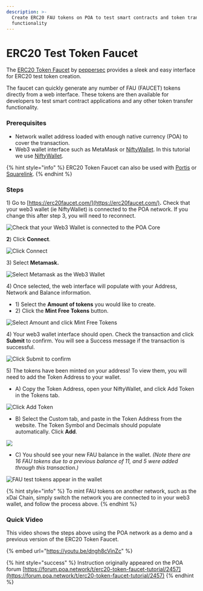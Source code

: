 ```yaml
---
description: >-
  Create ERC20 FAU tokens on POA to test smart contracts and token transfer
  functionality
---
```


# ERC20 Test Token Faucet

The [ERC20 Token Faucet](https://erc20faucet.com/) by [peppersec](https://peppersec.com/) provides a sleek and easy interface for ERC20 test token creation. 

The faucet can quickly generate any number of FAU \(FAUCET\) tokens directly from a web interface. These tokens are then available for developers to test smart contract applications and any other token transfer functionality.

### Prerequisites

* Network wallet address loaded with enough native currency \(POA\) to cover the transaction.
* Web3 wallet interface such as MetaMask or [NiftyWallet](../../for-users/wallets/nifty-wallet/). In this tutorial we use [NiftyWallet](https://forum.poa.network/t/nifty-wallet-is-back-on-the-chrome-store/2408).

{% hint style="info" %}
ERC20 Token Faucet can also be used with [Portis](https://www.portis.io/) or [Squarelink](https://squarelink.com/).
{% endhint %}

### Steps

1\) Go to [https://erc20faucet.com/](https://erc20faucet.com/)**.** Check that your web3 wallet \(ie NiftyWallet\) is connected to the POA network. If you change this after step 3, you will need to reconnect.

![Check that your Web3 Wallet is connected to the POA Core](../../.gitbook/assets/faucet11%20%281%29.png)

**2**\)  Click **Connect**.

![Click Connect ](../../.gitbook/assets/faucet1.png)

3\) Select **Metamask.**

![Select Metamask as the Web3 Wallet](../../.gitbook/assets/meta.png)

4\) Once selected, the web interface will populate with your Address, Network and Balance information.

* 1\) Select the **Amount of tokens** you would like to create.
* 2\) Click the **Mint Free Tokens** button.

![Select Amount and click Mint Free Tokens](../../.gitbook/assets/mint%20%281%29.png)

4\) Your web3 wallet interface should open. Check the transaction and click **Submit** to confirm. You will see a Success message if the transaction is successful.

![Click Submit to confirm](../../.gitbook/assets/confirm%20%281%29.png)

5\) The tokens have been minted on your address! To view them, you will need to add the Token Address to your wallet.

* A\) Copy the Token Address, open your NiftyWallet, and click Add Token in the Tokens tab.

![Click Add Token](../../.gitbook/assets/fau51.png)

* B\) Select the Custom tab, and paste in the Token Address from the website. The Token Symbol and Decimals should populate automatically. Click **Add**.

![](../../.gitbook/assets/fau52.png)

* C\) You should see your new FAU balance in the wallet. _\(Note there are 16 FAU tokens due to a previous balance of 11, and 5 were added through this transaction.\)_

![FAU test tokens appear in the wallet](../../.gitbook/assets/fau53.png)

{% hint style="info" %}
To mint FAU tokens on another network, such as the xDai Chain, simply switch the network you are connected to in your web3 wallet, and follow the process above.
{% endhint %}

### Quick Video

This video shows the steps above using the POA network as a demo and a previous version of the ERC20 Token Faucet. 

{% embed url="https://youtu.be/dngh8cVinZc" %}

{% hint style="success" %}
Instruction originally appeared on the POA forum [https://forum.poa.network/t/erc20-token-faucet-tutorial/2457](https://forum.poa.network/t/erc20-token-faucet-tutorial/2457)
{% endhint %}

